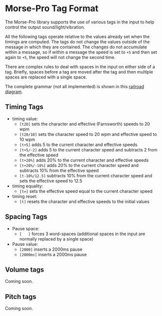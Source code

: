 # Morse-Pro Tag Format

The Morse-Pro library supports the use of various tags in the input to help control the output sound/light/vibration.

All the following tags operate relative to the values already set when the timings are computed. The tags do not change the values outside of the message in which they are contained. The changes do not accumulate within a message, so if within a message the speed is set to `+5` and then set again to `+5`, the speed will not change the second time.

There are complex rules to deal with spaces in the input on either side of a tag. Briefly, spaces before a tag are moved after the tag and then multiple spaces are replaced with a single space.

The complete grammar (not all implemented) is shown in this [railroad diagram](diagram.xhtml).

## Timing Tags

* timing value:
  * `[t20]` sets the character and effective (Farnsworth) speeds to 20 wpm
  * `[t20/10]` sets the character speed to 20 wpm and effective speed to 10 wpm
  * `[t+5]` adds 5 to the current character and effective speeds
  * `[t+5/-2]` adds 5 to the current character speed and subtracts 2 from the effective speed
  * `[t+20%]` adds 20% to the current character and effective speeds
  * `[t+20%/-10%]` adds 20% to the current character speed and subtracts 10% from the effective speed
  * `[t-10%/12.5]` subtracts 10% from the current character speed and sets the effective speed to 12.5
* timing equality:
  * `[t=]` sets the effective speed equal to the current character speed
* timing reset:
  * `[t]` resets the character and effective speeds to the initial values

## Spacing Tags

* Pause space:
  * `[   ]` forces 3 word-spaces (additional spaces in the input are normally replaced by a single space)
* Pause value:
  * `[2000]` inserts a 2000ms pause
  * `[2000ms]` inserts a 2000ms pause

## Volume tags

Coming soon.

## Pitch tags

Coming soon.
